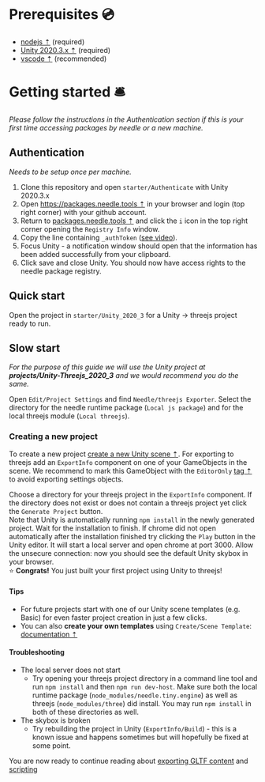 # Prerequisites 💿
- [nodejs ⇡](https://nodejs.org/en/) (required)
- [Unity 2020.3.x ⇡](https://unity3d.com/get-unity/download) (required)
- [vscode ⇡](https://code.visualstudio.com/) (recommended)

# Getting started 🛎

*Please follow the instructions in the Authentication section if this is your first time accessing packages by needle or a new machine.*

## Authentication  

*Needs to be setup once per machine.*  

1) Clone this repository and open ``starter/Authenticate`` with Unity 2020.3.x
2) Open [https://packages.needle.tools ⇡](https://packages.needle.tools) in your browser and login (top right corner) with your github account. 
3) Return to [packages.needle.tools ⇡](packages.needle.tools) and click the ``i`` icon in the top right corner opening the ``Registry Info`` window.
4) Copy the line containing ``_authToken`` ([see video](https://user-images.githubusercontent.com/5083203/166433857-a0c9e29f-9413-4e10-a1a1-2029e3d3ab06.mp4)).   
7) Focus Unity - a notification window should open that the information has been added successfully from your clipboard.
8) Click save and close Unity. You should now have access rights to the needle package registry.

## Quick start
Open the project in ``starter/Unity_2020_3`` for a Unity → threejs project ready to run.

## Slow start

*For the purpose of this guide we will use the Unity project at **projects/Unity-Threejs_2020_3** and we would recommend you do the same.*

Open ``Edit/Project Settings`` and find ``Needle/threejs Exporter``. Select the directory for the needle runtime package (``Local js package``) and for the local threejs module (``Local threejs``). 

### Creating a new project
To create a new project [create a new Unity scene ⇡](https://docs.unity3d.com/Manual/CreatingScenes.html). For exporting to threejs add an ``ExportInfo`` component on one of your GameObjects in the scene. We recommend to mark this GameObject with the ``EditorOnly`` [tag ⇡](https://docs.unity3d.com/Manual/Tags.html) to avoid exporting settings objects.

Choose a directory for your threejs project in the ``ExportInfo`` component. If the directory does not exist or does not contain a threejs project yet click the ``Generate Project`` button.   
Note that Unity is automatically running ``npm install`` in the newly generated project. Wait for the installation to finish. If chrome did not open automatically after the installation finished try clicking the ``Play`` button in the Unity editor. It will start a local server and open chrome at port 3000. Allow the unsecure connection: now you should see the default Unity skybox in your browser.  
⭐ **Congrats!** You just built your first project using Unity to threejs!


#### **Tips**
- For future projects start with one of our Unity scene templates (e.g. Basic) for even faster project creation in just a few clicks.
- You can also **create your own templates** using ``Create/Scene Template``: [documentation ⇡](https://docs.unity3d.com/Manual/scene-templates.html)

#### **Troubleshooting**
- The local server does not start
    - Try opening your threejs project directory in a command line tool and run ``npm install`` and then ``npm run dev-host``. Make sure both the local runtime package (``node_modules/needle.tiny.engine``) as well as threejs (``node_modules/three``) did install. You may run ``npm install`` in both of these directories as well.
- The skybox is broken
    - Try rebuilding the project in Unity (``ExportInfo/Build``) - this is a known issue and happens sometimes but will hopefully be fixed at some point.


You are now ready to continue reading about [exporting GLTF content](./export.md) and [scripting](./scripting.md)
